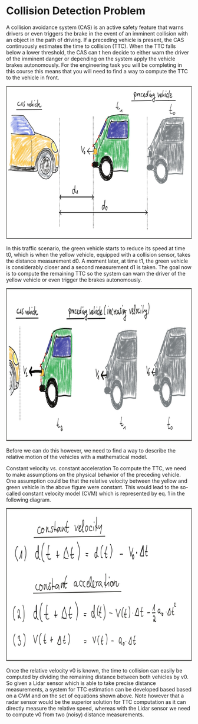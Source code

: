 # Collision Detection Problem

A collision avoidance system (CAS) is an active safety feature that warns drivers or even triggers the brake in the event of an imminent collision with an object in the path of driving. If a preceding vehicle is present, the CAS continuously estimates the time to collision (TTC). When the TTC falls below a lower threshold, the CAS can t hen decide to either warn the driver of the imminent danger or depending on the system apply the vehicle brakes autonomously. For the engineering task you will be completing in this course this means that you will need to find a way to compute the TTC to the vehicle in front.

<img src="media/basics_collision_detection.jpg" width="850" height="414" />

In this traffic scenario, the green vehicle starts to reduce its speed at time t0, which is when the yellow vehicle, equipped with a collision sensor, takes the distance measurement d0. A moment later, at time t1, the green vehicle is considerably closer and a second measurement d1 is taken. The goal now is to compute the remaining TTC so the system can warn the driver of the yellow vehicle or even trigger the brakes autonomously.

<img src="media/basics_collision_detection_2.jpg" width="850" height="414" />

Before we can do this however, we need to find a way to describe the relative motion of the vehicles with a mathematical model.

Constant velocity vs. constant acceleration
To compute the TTC, we need to make assumptions on the physical behavior of the preceding vehicle. One assumption could be that the relative velocity between the yellow and green vehicle in the above figure were constant. This would lead to the so-called constant velocity model (CVM) which is represented by eq. 1 in the following diagram.

<img src="media/formulae.jpg" width="779" height="414" />

Once the relative velocity v0 is known, the time to collision can easily be computed by dividing the remaining distance between both vehicles by v0. So given a Lidar sensor which is able to take precise distance measurements, a system for TTC estimation can be developed based based on a CVM and on the set of equations shown above. Note however that a radar sensor would be the superior solution for TTC computation as it can directly measure the relative speed, whereas with the Lidar sensor we need to compute v0 from two (noisy) distance measurements.
